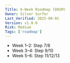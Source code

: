 ```yaml
---
Title: 6-Week Roadmap (DASM)
Owner: Silver Surfer
Last_Verified: 2025-09-01
Version: v1.0.0
Risk: Medium
Tags: ['roadmap']
---
```

- Week 1–2: Step 7/8
- Week 3–4: Step 9/10
- Week 5–6: Step 11/12/13
